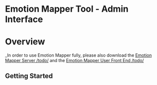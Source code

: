 <h1>
  Emotion Mapper Tool - Admin Interface
</h1>

# Overview
_In order to use Emotion Mapper fully, please also download the [Emotion Mapper Server /todo/]() and the [Emotion Mapper User Front End /todo/]()

## Getting Started
